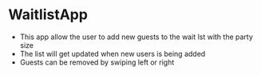 # WaitlistApp

- This app allow the user to add new guests to the wait lst with the party size
- The list will get updated when new users is being added
- Guests can be removed by swiping left or right
